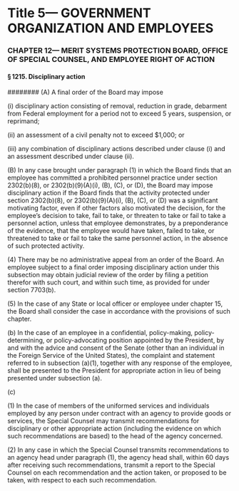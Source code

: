 
# Title 5— GOVERNMENT ORGANIZATION AND EMPLOYEES
### CHAPTER 12— MERIT SYSTEMS PROTECTION BOARD, OFFICE OF SPECIAL COUNSEL, AND EMPLOYEE RIGHT OF ACTION
#### § 1215. Disciplinary action
######## (A) A final order of the Board may impose

(i) disciplinary action consisting of removal, reduction in grade, debarment from Federal employment for a period not to exceed 5 years, suspension, or reprimand;

(ii) an assessment of a civil penalty not to exceed $1,000; or

(iii) any combination of disciplinary actions described under clause (i) and an assessment described under clause (ii).

(B) In any case brought under paragraph (1) in which the Board finds that an employee has committed a prohibited personnel practice under section 2302(b)(8), or 2302(b)(9)(A)(i), (B), (C), or (D), the Board may impose disciplinary action if the Board finds that the activity protected under section 2302(b)(8), or 2302(b)(9)(A)(i), (B), (C), or (D) was a significant motivating factor, even if other factors also motivated the decision, for the employee’s decision to take, fail to take, or threaten to take or fail to take a personnel action, unless that employee demonstrates, by a preponderance of the evidence, that the employee would have taken, failed to take, or threatened to take or fail to take the same personnel action, in the absence of such protected activity.

(4) There may be no administrative appeal from an order of the Board. An employee subject to a final order imposing disciplinary action under this subsection may obtain judicial review of the order by filing a petition therefor with such court, and within such time, as provided for under section 7703(b).

(5) In the case of any State or local officer or employee under chapter 15, the Board shall consider the case in accordance with the provisions of such chapter.

(b) In the case of an employee in a confidential, policy-making, policy-determining, or policy-advocating position appointed by the President, by and with the advice and consent of the Senate (other than an individual in the Foreign Service of the United States), the complaint and statement referred to in subsection (a)(1), together with any response of the employee, shall be presented to the President for appropriate action in lieu of being presented under subsection (a).

(c)

(1) In the case of members of the uniformed services and individuals employed by any person under contract with an agency to provide goods or services, the Special Counsel may transmit recommendations for disciplinary or other appropriate action (including the evidence on which such recommendations are based) to the head of the agency concerned.

(2) In any case in which the Special Counsel transmits recommendations to an agency head under paragraph (1), the agency head shall, within 60 days after receiving such recommendations, transmit a report to the Special Counsel on each recommendation and the action taken, or proposed to be taken, with respect to each such recommendation.
